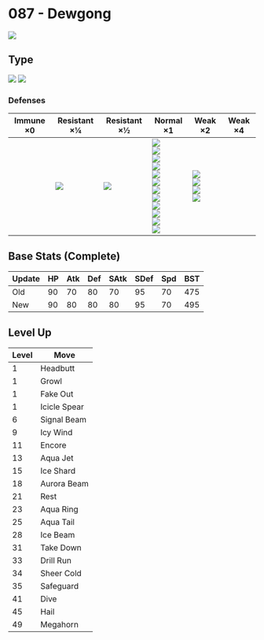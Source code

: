 # 087 - Dewgong
![][087]

## Type

![][water]  ![][ice]

### Defenses

Immune ×0 | Resistant ×¼ | Resistant ×½   | Normal ×1                                                                                                                                                                              | Weak ×2                                                          | Weak ×4 | 
---       | ---          | ---            | ---                                                                                                                                                                                    | ---                                                              | ---     | 
          | ![][ice]<br> | ![][water]<br> | ![][normal]<br> ![][flying]<br> ![][poison]<br> ![][ground]<br> ![][bug]<br> ![][ghost]<br> ![][steel]<br> ![][fire]<br> ![][psychic]<br> ![][dragon]<br> ![][dark]<br> ![][fairy]<br> | ![][fighting]<br> ![][rock]<br> ![][grass]<br> ![][electric]<br> |         | 

## Base Stats (Complete)

Update | HP  | Atk | Def | SAtk | SDef | Spd | BST | 
---    | --- | --- | --- | ---  | ---  | --- | --- | 
Old    | 90  | 70  | 80  | 70   | 95   | 70  | 475 | 
New    | 90  | 80  | 80  | 80   | 95   | 70  | 495 | 

## Level Up

Level | Move         | 
---   | ---          | 
1     | Headbutt     | 
1     | Growl        | 
1     | Fake Out     | 
1     | Icicle Spear | 
6     | Signal Beam  | 
9     | Icy Wind     | 
11    | Encore       | 
13    | Aqua Jet     | 
15    | Ice Shard    | 
18    | Aurora Beam  | 
21    | Rest         | 
23    | Aqua Ring    | 
25    | Aqua Tail    | 
28    | Ice Beam     | 
31    | Take Down    | 
33    | Drill Run    | 
34    | Sheer Cold   | 
35    | Safeguard    | 
41    | Dive         | 
45    | Hail         | 
49    | Megahorn     | 

[087]: ../img/pokemon/087.png
[normal]: ../img/types/normal.png
[fire]: ../img/types/fire.png
[fighting]: ../img/types/fighting.png
[water]: ../img/types/water.png
[flying]: ../img/types/flying.png
[grass]: ../img/types/grass.png
[poison]: ../img/types/poison.png
[electric]: ../img/types/electric.png
[ground]: ../img/types/ground.png
[psychic]: ../img/types/psychic.png
[rock]: ../img/types/rock.png
[ice]: ../img/types/ice.png
[bug]: ../img/types/bug.png
[dragon]: ../img/types/dragon.png
[ghost]: ../img/types/ghost.png
[dark]: ../img/types/dark.png
[steel]: ../img/types/steel.png
[fairy]: ../img/types/fairy.png
